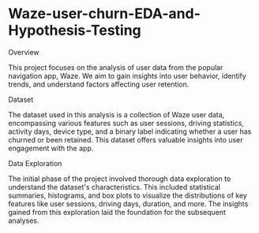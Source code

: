 # Waze-user-churn-EDA-and-Hypothesis-Testing



Overview

This project focuses on the analysis of user data from the popular navigation app, Waze. We aim to gain insights into user behavior, identify trends, and understand factors affecting user retention.

Dataset

The dataset used in this analysis is a collection of Waze user data, encompassing various features such as user sessions, driving statistics, activity days, device type, and a binary label indicating whether a user has churned or been retained. This dataset offers valuable insights into user engagement with the app.

Data Exploration

The initial phase of the project involved thorough data exploration to understand the dataset's characteristics. This included statistical summaries, histograms, and box plots to visualize the distributions of key features like user sessions, driving days, duration, and more. The insights gained from this exploration laid the foundation for the subsequent analyses.
